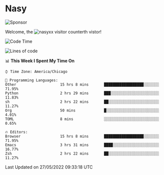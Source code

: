 # Nasy

<!--
<p align="center">
<img height="200" src="https://github-readme-stats.vercel.app/api?username=nasyxx&count_private=true&show_icons=true&theme=dracula&include_all_commits=true"/>
<img height="200" src="https://github-readme-stats.vercel.app/api/top-langs/?username=nasyxx&theme=dracula&hide=html,jupyter+notebook&count_private=true&show_icons=true"/>
</p>

  
----------------
-->

![Sponsor](https://img.shields.io/static/v1.svg?label=Sponsor&message=%E2%9D%A4&logo=GitHub&style=flat&color=pink)
 
Welcome, the ![nasyxx visitor counter](https://count.getloli.com/get/@nasyxx?theme=rule34)th vistor!
 
<!--START_SECTION:waka-->
![Code Time](http://img.shields.io/badge/Code%20Time-2%2C421%20hrs%206%20mins-blue)

![Lines of code](https://img.shields.io/badge/From%20Hello%20World%20I%27ve%20Written-5%20Million%20lines%20of%20code-blue)

📊 **This Week I Spent My Time On** 

```text
⌚︎ Time Zone: America/Chicago

💬 Programming Languages: 
Other                    15 hrs 8 mins       ██████████████████░░░░░░░   71.95% 
Python                   2 hrs 29 mins       ███░░░░░░░░░░░░░░░░░░░░░░   11.83% 
sh                       2 hrs 22 mins       ██░░░░░░░░░░░░░░░░░░░░░░░   11.27% 
Org                      50 mins             █░░░░░░░░░░░░░░░░░░░░░░░░   4.01% 
TOML                     8 mins              ░░░░░░░░░░░░░░░░░░░░░░░░░   0.65%

🔥 Editors: 
Browser                  15 hrs 8 mins       ██████████████████░░░░░░░   71.95% 
Emacs                    3 hrs 31 mins       ████░░░░░░░░░░░░░░░░░░░░░   16.77% 
Zsh                      2 hrs 22 mins       ██░░░░░░░░░░░░░░░░░░░░░░░   11.27%

```


 Last Updated on 27/05/2022 09:33:18 UTC
<!--END_SECTION:waka-->

<!-- ![visitors](https://visitor-badge.laobi.icu/badge?page_id=nasyxx.nasyxx) -->
